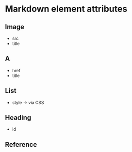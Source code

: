 # Markdown element attributes

## Image 

- src 
- title

## A 

- href
- title

## List 

- style → via CSS 

## Heading 

- id

## Reference 

